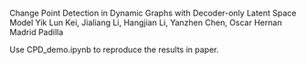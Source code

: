 Change Point Detection in Dynamic Graphs with Decoder-only Latent Space Model
Yik Lun Kei, Jialiang Li, Hangjian Li, Yanzhen Chen, Oscar Hernan Madrid Padilla

Use CPD_demo.ipynb to reproduce the results in paper.
